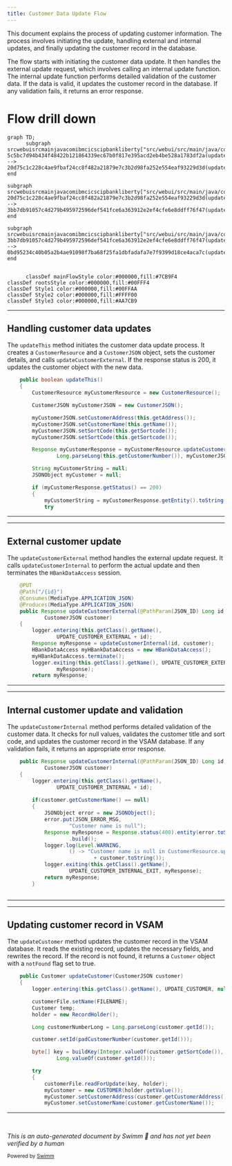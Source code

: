```yaml
---
title: Customer Data Update Flow
---
```

This document explains the process of updating customer information. The process involves initiating the update, handling external and internal updates, and finally updating the customer record in the database.

The flow starts with initiating the customer data update. It then handles the external update request, which involves calling an internal update function. The internal update function performs detailed validation of the customer data. If the data is valid, it updates the customer record in the database. If any validation fails, it returns an error response.

# Flow drill down

```mermaid
graph TD;
      subgraph srcwebuisrcmainjavacomibmcicscipbankliberty["src/webui/src/main/java/com/ibm/cics/cip/bankliberty"]
5c5bc7d94b434f48422b121864339ec67b0f817e395acd2eb4be528a1783df2a(updateThis):::mainFlowStyle --> 20d75c1c228c4ae9fbaf24cc8f482a21879e7c3b2d98fa252e554eaf93229d3d(updateCustomerExternal):::mainFlowStyle
end

subgraph srcwebuisrcmainjavacomibmcicscipbankliberty["src/webui/src/main/java/com/ibm/cics/cip/bankliberty"]
20d75c1c228c4ae9fbaf24cc8f482a21879e7c3b2d98fa252e554eaf93229d3d(updateCustomerExternal):::mainFlowStyle --> 3bb7db91057c4d279b495972596def541fce6a363912e2ef4cfe6e8ddff76f47(updateCustomerInternal):::mainFlowStyle
end

subgraph srcwebuisrcmainjavacomibmcicscipbankliberty["src/webui/src/main/java/com/ibm/cics/cip/bankliberty"]
3bb7db91057c4d279b495972596def541fce6a363912e2ef4cfe6e8ddff76f47(updateCustomerInternal):::mainFlowStyle --> 0bd95234c40b05a2b4ae91098f7ba68f25fa1dbfadafa7e7f9399d18ce4aca7c(updateCustomer):::mainFlowStyle
end


      classDef mainFlowStyle color:#000000,fill:#7CB9F4
classDef rootsStyle color:#000000,fill:#00FFF4
classDef Style1 color:#000000,fill:#00FFAA
classDef Style2 color:#000000,fill:#FFFF00
classDef Style3 color:#000000,fill:#AA7CB9
```

<SwmSnippet path="/src/webui/src/main/java/com/ibm/cics/cip/bankliberty/webui/data_access/Customer.java" line="174">

---

## Handling customer data updates

The <SwmToken path="src/webui/src/main/java/com/ibm/cics/cip/bankliberty/webui/data_access/Customer.java" pos="174:5:5" line-data="	public boolean updateThis()">`updateThis`</SwmToken> method initiates the customer data update process. It creates a <SwmToken path="src/webui/src/main/java/com/ibm/cics/cip/bankliberty/webui/data_access/Customer.java" pos="176:1:1" line-data="		CustomerResource myCustomerResource = new CustomerResource();">`CustomerResource`</SwmToken> and a <SwmToken path="src/webui/src/main/java/com/ibm/cics/cip/bankliberty/webui/data_access/Customer.java" pos="178:1:1" line-data="		CustomerJSON myCustomerJSON = new CustomerJSON();">`CustomerJSON`</SwmToken> object, sets the customer details, and calls <SwmToken path="src/webui/src/main/java/com/ibm/cics/cip/bankliberty/webui/data_access/Customer.java" pos="185:9:9" line-data="		Response myCustomerResponse = myCustomerResource.updateCustomerExternal(">`updateCustomerExternal`</SwmToken>. If the response status is 200, it updates the customer object with the new data.

```java
	public boolean updateThis()
	{
		CustomerResource myCustomerResource = new CustomerResource();

		CustomerJSON myCustomerJSON = new CustomerJSON();

		myCustomerJSON.setCustomerAddress(this.getAddress());
		myCustomerJSON.setCustomerName(this.getName());
		myCustomerJSON.setSortCode(this.getSortcode());
		myCustomerJSON.setSortCode(this.getSortcode());

		Response myCustomerResponse = myCustomerResource.updateCustomerExternal(
				Long.parseLong(this.getCustomerNumber()), myCustomerJSON);

		String myCustomerString = null;
		JSONObject myCustomer = null;

		if (myCustomerResponse.getStatus() == 200)
		{
			myCustomerString = myCustomerResponse.getEntity().toString();
			try
```

---

</SwmSnippet>

<SwmSnippet path="/src/webui/src/main/java/com/ibm/cics/cip/bankliberty/api/json/CustomerResource.java" line="309">

---

## External customer update

The <SwmToken path="src/webui/src/main/java/com/ibm/cics/cip/bankliberty/api/json/CustomerResource.java" pos="313:5:5" line-data="	public Response updateCustomerExternal(@PathParam(JSON_ID) Long id,">`updateCustomerExternal`</SwmToken> method handles the external update request. It calls <SwmToken path="src/webui/src/main/java/com/ibm/cics/cip/bankliberty/api/json/CustomerResource.java" pos="318:7:7" line-data="		Response myResponse = updateCustomerInternal(id, customer);">`updateCustomerInternal`</SwmToken> to perform the actual update and then terminates the <SwmToken path="src/webui/src/main/java/com/ibm/cics/cip/bankliberty/api/json/CustomerResource.java" pos="319:1:1" line-data="		HBankDataAccess myHBankDataAccess = new HBankDataAccess();">`HBankDataAccess`</SwmToken> session.

```java
	@PUT
	@Path("/{id}")
	@Consumes(MediaType.APPLICATION_JSON)
	@Produces(MediaType.APPLICATION_JSON)
	public Response updateCustomerExternal(@PathParam(JSON_ID) Long id,
			CustomerJSON customer)
	{
		logger.entering(this.getClass().getName(),
				UPDATE_CUSTOMER_EXTERNAL + id);
		Response myResponse = updateCustomerInternal(id, customer);
		HBankDataAccess myHBankDataAccess = new HBankDataAccess();
		myHBankDataAccess.terminate();
		logger.exiting(this.getClass().getName(), UPDATE_CUSTOMER_EXTERNAL + id,
				myResponse);
		return myResponse;

```

---

</SwmSnippet>

<SwmSnippet path="/src/webui/src/main/java/com/ibm/cics/cip/bankliberty/api/json/CustomerResource.java" line="328">

---

## Internal customer update and validation

The <SwmToken path="src/webui/src/main/java/com/ibm/cics/cip/bankliberty/api/json/CustomerResource.java" pos="328:5:5" line-data="	public Response updateCustomerInternal(@PathParam(JSON_ID) Long id,">`updateCustomerInternal`</SwmToken> method performs detailed validation of the customer data. It checks for null values, validates the customer title and sort code, and updates the customer record in the VSAM database. If any validation fails, it returns an appropriate error response.

```java
	public Response updateCustomerInternal(@PathParam(JSON_ID) Long id,
			CustomerJSON customer)
	{
		logger.entering(this.getClass().getName(),
				UPDATE_CUSTOMER_INTERNAL + id);
		
		if(customer.getCustomerName() == null)
		{
			JSONObject error = new JSONObject();
			error.put(JSON_ERROR_MSG,
					"Customer name is null");
			Response myResponse = Response.status(400).entity(error.toString())
					.build();
			logger.log(Level.WARNING,
					() -> "Customer name is null in CustomerResource.updateCustomerInternal(), "
							+ customer.toString());
			logger.exiting(this.getClass().getName(),
					UPDATE_CUSTOMER_INTERNAL_EXIT, myResponse);
			return myResponse;
		}
		
```

---

</SwmSnippet>

<SwmSnippet path="/src/webui/src/main/java/com/ibm/cics/cip/bankliberty/web/vsam/Customer.java" line="509">

---

## Updating customer record in VSAM

The <SwmToken path="src/webui/src/main/java/com/ibm/cics/cip/bankliberty/web/vsam/Customer.java" pos="509:5:5" line-data="	public Customer updateCustomer(CustomerJSON customer)">`updateCustomer`</SwmToken> method updates the customer record in the VSAM database. It reads the existing record, updates the necessary fields, and rewrites the record. If the record is not found, it returns a <SwmToken path="src/webui/src/main/java/com/ibm/cics/cip/bankliberty/web/vsam/Customer.java" pos="509:3:3" line-data="	public Customer updateCustomer(CustomerJSON customer)">`Customer`</SwmToken> object with a <SwmToken path="src/webui/src/main/java/com/ibm/cics/cip/bankliberty/web/vsam/Customer.java" pos="119:5:5" line-data="	private boolean notFound;">`notFound`</SwmToken> flag set to true.

```java
	public Customer updateCustomer(CustomerJSON customer)
	{
		logger.entering(this.getClass().getName(), UPDATE_CUSTOMER, null);

		customerFile.setName(FILENAME);
		Customer temp;
		holder = new RecordHolder();

		Long customerNumberLong = Long.parseLong(customer.getId());

		customer.setId(padCustomerNumber(customer.getId()));

		byte[] key = buildKey(Integer.valueOf(customer.getSortCode()),
				Long.valueOf(customer.getId()));

		try
		{
			customerFile.readForUpdate(key, holder);
			myCustomer = new CUSTOMER(holder.getValue());
			myCustomer.setCustomerAddress(customer.getCustomerAddress());
			myCustomer.setCustomerName(customer.getCustomerName());
```

---

</SwmSnippet>

&nbsp;

*This is an auto-generated document by Swimm 🌊 and has not yet been verified by a human*

<SwmMeta version="3.0.0" repo-id="Z2l0aHViJTNBJTNBY2ljcy1iYW5raW5nLXNhbXBsZS1hcHBsaWNhdGlvbi1jYnNhLUlCTS1EZW1vLUdQVCUzQSUzQVN3aW1tLURlbW8=" repo-name="cics-banking-sample-application-cbsa-IBM-Demo-GPT"><sup>Powered by [Swimm](/)</sup></SwmMeta>
